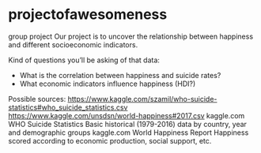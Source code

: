 # projectofawesomeness
group project
Our project is to uncover the relationship between happiness and different socioeconomic indicators.

Kind of questions you’ll be asking of that data:
-    What is the correlation between happiness and suicide rates?
-    What economic indicators influence happiness (HDI?)

Possible sources:
https://www.kaggle.com/szamil/who-suicide-statistics#who_suicide_statistics.csv
https://www.kaggle.com/unsdsn/world-happiness#2017.csv
kaggle.com
WHO Suicide Statistics
Basic historical (1979-2016) data by country, year and demographic groups
kaggle.com
World Happiness Report
Happiness scored according to economic production, social support, etc.
